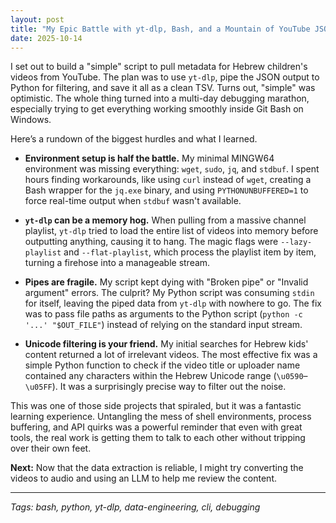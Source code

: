 ```yaml
---
layout: post
title: "My Epic Battle with yt-dlp, Bash, and a Mountain of YouTube JSON"
date: 2025-10-14
---
```


I set out to build a "simple" script to pull metadata for Hebrew children's videos from YouTube. The plan was to use `yt-dlp`, pipe the JSON output to Python for filtering, and save it all as a clean TSV. Turns out, "simple" was optimistic. The whole thing turned into a multi-day debugging marathon, especially trying to get everything working smoothly inside Git Bash on Windows.

Here’s a rundown of the biggest hurdles and what I learned.

*   **Environment setup is half the battle.** My minimal MINGW64 environment was missing everything: `wget`, `sudo`, `jq`, and `stdbuf`. I spent hours finding workarounds, like using `curl` instead of `wget`, creating a Bash wrapper for the `jq.exe` binary, and using `PYTHONUNBUFFERED=1` to force real-time output when `stdbuf` wasn't available.

*   **`yt-dlp` can be a memory hog.** When pulling from a massive channel playlist, `yt-dlp` tried to load the entire list of videos into memory before outputting anything, causing it to hang. The magic flags were `--lazy-playlist` and `--flat-playlist`, which process the playlist item by item, turning a firehose into a manageable stream.

*   **Pipes are fragile.** My script kept dying with "Broken pipe" or "Invalid argument" errors. The culprit? My Python script was consuming `stdin` for itself, leaving the piped data from `yt-dlp` with nowhere to go. The fix was to pass file paths as arguments to the Python script (`python -c '...' "$OUT_FILE"`) instead of relying on the standard input stream.

*   **Unicode filtering is your friend.** My initial searches for Hebrew kids' content returned a lot of irrelevant videos. The most effective fix was a simple Python function to check if the video title or uploader name contained any characters within the Hebrew Unicode range (`\u0590`–`\u05FF`). It was a surprisingly precise way to filter out the noise.

This was one of those side projects that spiraled, but it was a fantastic learning experience. Untangling the mess of shell environments, process buffering, and API quirks was a powerful reminder that even with great tools, the real work is getting them to talk to each other without tripping over their own feet.

**Next:** Now that the data extraction is reliable, I might try converting the videos to audio and using an LLM to help me review the content.

---
*Tags: bash, python, yt-dlp, data-engineering, cli, debugging*
